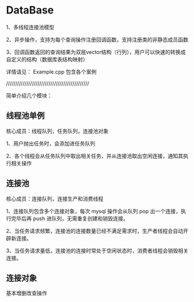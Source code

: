 # DataBase

1、多线程连接池模型

2、异步操作，支持为每个查询操作注册回调函数，支持注册类的非静态成员函数

3、回调函数返回的查询结果为双层vector结构（行列），用户可以快速的转换成自定义的结构（数据库表结构映射）


详情请见： Example.cpp 包含各个案例

/////////////////////////////////////////////

简单介绍几个模块：

线程池单例
-
核心成员：线程队列，任务队列，连接池对象

1、用户抛出任务时，会添加进任务队列

2、各个线程会从任务队列中取出相关任务，并从连接池取出空闲连接，通知其执行相关操作

连接池
-
核心成员：连接队列，连接生产和消费线程

1、连接队列包含多个连接对象，每次 mysql 操作会从队列 pop 出一个连接，执行完毕后再 push 进队列，无需重复创建和销毁连接。

2、当任务请求频繁，连接池的连接数量已经不满足需求时，生产者线程会自动开辟新连接。

3、当任务请求量低，连接池的连接时常处于空闲状态时，消费者线程会销毁相关连接。

连接对象
-
基本增删改查操作
